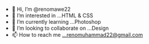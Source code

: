- 👋 Hi, I’m @renomawe22
- 👀 I’m interested in ...HTML & CSS
- 🌱 I’m currently learning ...Photoshop  
- 💞️ I’m looking to collaborate on ...Design
- 📫 How to reach me ...renomuhammad22@gmail.com

<!---
renomawe22/renomawe22 is a ✨ special ✨ repository because its `README.md` (this file) appears on your GitHub profile.
You can click the Preview link to take a look at your changes.
--->
